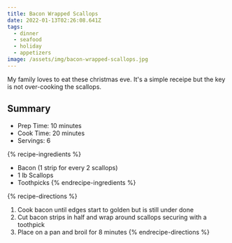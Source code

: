 ```yaml
---
title: Bacon Wrapped Scallops
date: 2022-01-13T02:26:08.641Z
tags:
  - dinner
  - seafood
  - holiday
  - appetizers
image: /assets/img/bacon-wrapped-scallops.jpg
---
```

My family loves to eat these christmas eve. It's a simple receipe but the key is not over-cooking the scallops.

## Summary
- Prep Time: 10 minutes
- Cook Time: 20 minutes
- Servings: 6

{% recipe-ingredients %}
- Bacon (1 strip for every 2 scallops)
- 1 lb Scallops
- Toothpicks
{% endrecipe-ingredients %}

{% recipe-directions %}
1. Cook bacon until edges start to golden but is still under done
1. Cut bacon strips in half and wrap around scallops securing with a toothpick
1. Place on a pan and broil for 8 minutes
{% endrecipe-directions %}